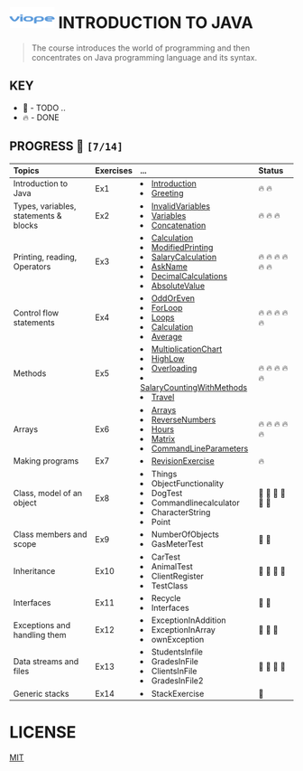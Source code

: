 # ![VIOPE](./viope-logo.png) INTRODUCTION TO JAVA
> The course introduces the world of programming and then concentrates on Java programming language and its syntax.

## KEY
*   🚧 - TODO ..
*   🔥 - DONE

## PROGRESS 🚀 `[7/14]`
|  Topics | Exercises | ... | Status |
| :-------------  | :------------- | :-------------  |:------------- |
| Introduction to Java | Ex1 | <li>[Introduction](./challenges/Ex1/Introduction.java)</li><li>[Greeting](./challenges/Ex1/Greeting.java)</li> | 🔥  🔥 |
| Types, variables, statements & blocks | Ex2 | <li>[InvalidVariables](./challenges/Ex2/InvalidVariables.java)</li><li>[Variables](./challenges/Ex2/Variables.java)</li><li>[Concatenation](./challenges/Ex2/Concatenation.java)</li> | 🔥 🔥 🔥 |
| Printing, reading, Operators | Ex3 | <li>[Calculation](./challenges/Ex3/Calculation.java)</li><li> [ModifiedPrinting](./challenges/Ex3/ModifiedPrinting.java)</li><li>[SalaryCalculation](./challenges/Ex3/SalaryCalculation.java)</li><li>[AskName](./challenges/Ex3/AskName.java)</li><li>[DecimalCalculations](./challenges/Ex3/DecimalCalculations.java)</li><li>[AbsoluteValue](./challenges/Ex3/AbsoluteValue.java)</li> | 🔥 🔥 🔥 🔥 🔥 🔥 |
| Control flow statements | Ex4 | <li>[OddOrEven](./challenges/Ex4/OddOrEven.java)</li><li>[ForLoop](./challenges/Ex4/ForLoop.java)</li><li>[Loops](./challenges/Ex4/Loops.java)</li><li>[Calculation](./challenges/Ex4/Calculation.java)</li><li>[Average](./challenges/Ex4/Average.java)</li> | 🔥 🔥 🔥 🔥 🔥 |
| Methods | Ex5 |  <li>[MultiplicationChart](./challenges/Ex5/MultiplicationChart.java)</li><li>[HighLow](./challenges/Ex5/HighLow.java)</li><li>[Overloading](./challenges/Ex5/Overloading.java)</li><li> [SalaryCountingWithMethods](./challenges/Ex5/SalaryCountingWithMethods.java)</li><li>[Travel](./challenges/Ex5/Travel.java)</li> | 🔥 🔥 🔥 🔥 🔥 |
| Arrays | Ex6 | <li>[Arrays](./challenges/Ex6/Arrays.java)</li><li>[ReverseNumbers](./challenges/Ex6/ReverseNumbers.java)</li><li> [Hours](./challenges/Ex6/Hours.java)</li><li>[Matrix](./challenges/Ex6/Matrix.java)</li><li>[CommandLineParameters](./challenges/Ex6/CommandLineParameters.java)</li> | 🔥 🔥 🔥 🔥 🔥  |
| Making programs | Ex7 | <li>[RevisionExercise](./challenges/Ex7/RevisionExercise.java)</li> | 🔥 |
| Class, model of an object | Ex8 | <li>Things</li><li>ObjectFunctionality</li><li>DogTest</li><li>Commandlinecalculator</li><li>CharacterString</li><li> Point</li> | 🚧 🚧 🚧 🚧 🚧 🚧 |
| Class members and scope | Ex9 |  <li>NumberOfObjects</li><li>GasMeterTest</li> | 🚧  🚧 |
| Inheritance | Ex10 | <li>CarTest</li><li>AnimalTest</li><li>ClientRegister</li><li>TestClass</li> | 🚧  🚧  🚧  🚧 |
| Interfaces | Ex11 | <li>Recycle</li><li>Interfaces</li> | 🚧  🚧  |
| Exceptions and handling them | Ex12 | <li>ExceptionInAddition</li><li>ExceptionInArray</li><li>ownException</li> | 🚧  🚧  🚧 |
| Data streams and files | Ex13 | <li>StudentsInfile</li><li>GradesInFile</li><li>ClientsInFile</li><li>GradesInFile2</li> | 🚧 🚧 🚧 🚧  |
| Generic stacks | Ex14 | <li>StackExercise</li> | 🚧 |

# LICENSE
[MIT](./LICENSE)
